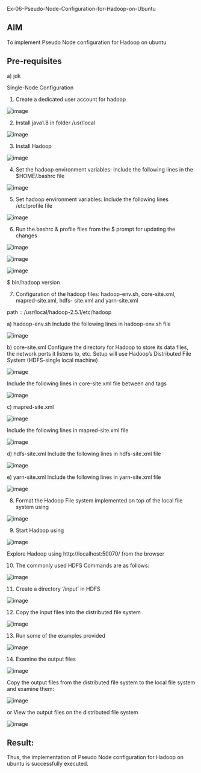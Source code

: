  Ex-06-Pseudo-Node-Configuration-for-Hadoop-on-Ubuntu

## AIM

To implement Pseudo Node configuration for Hadoop on ubuntu

## Pre-requisites

a) jdk

Single-Node Configuration

1.	Create a dedicated user account for hadoop

![image](https://github.com/Vijayalakshmi230/Ex-06-Pseudo-Node-Configuration-for-Hadoop-on-Ubuntu/assets/127175503/b62fd35f-f243-4e8d-833f-1726e1cfb626)


2.	Install java1.8 in folder /usr/local

![image](https://github.com/Vijayalakshmi230/Ex-06-Pseudo-Node-Configuration-for-Hadoop-on-Ubuntu/assets/127175503/6492d282-691a-4e8c-a7bb-44a17def6b69)

 
3.	Install Hadoop

![image](https://github.com/Vijayalakshmi230/Ex-06-Pseudo-Node-Configuration-for-Hadoop-on-Ubuntu/assets/127175503/615ca447-696a-4c03-a7f3-148ddaf4e32f)


4.	Set the hadoop environment variables: Include the following lines in the
$HOME/.bashrc file

![image](https://github.com/Vijayalakshmi230/Ex-06-Pseudo-Node-Configuration-for-Hadoop-on-Ubuntu/assets/127175503/28ab0520-d16f-4c19-afdc-23ee967e5152)

 
5.	Set hadoop environment variables: Include the following lines /etc/profile file

![image](https://github.com/Vijayalakshmi230/Ex-06-Pseudo-Node-Configuration-for-Hadoop-on-Ubuntu/assets/127175503/f9bb071f-2256-441f-bbf7-6cfc3c48fc6e)


6.	Run the.bashrc & profile files from the $ prompt for updating the changes

![image](https://github.com/Vijayalakshmi230/Ex-06-Pseudo-Node-Configuration-for-Hadoop-on-Ubuntu/assets/127175503/561c82f6-eef2-417d-8ed8-b95fe0bb77e5)


![image](https://github.com/Vijayalakshmi230/Ex-06-Pseudo-Node-Configuration-for-Hadoop-on-Ubuntu/assets/127175503/c3701a0f-c573-46bc-8328-8a09f612ad94)



![image](https://github.com/Vijayalakshmi230/Ex-06-Pseudo-Node-Configuration-for-Hadoop-on-Ubuntu/assets/127175503/cc83f65f-56fd-41e2-81fa-378d875f5874)



$ bin/hadoop version	

7.	Configuration of the hadoop files: hadoop-env.sh, core-site.xml, mapred-site.xml, hdfs- site.xml and yarn-site.xml

path ::	/usr/local/hadoop-2.5.1/etc/hadoop

a)	hadoop-env.sh
Include the following lines in hadoop-env.sh file

![image](https://github.com/Vijayalakshmi230/Ex-06-Pseudo-Node-Configuration-for-Hadoop-on-Ubuntu/assets/127175503/ac401db9-fe85-4bc3-8942-7bd480cf364f)



b)	core-site.xml
Configure the directory for Hadoop to store its data files, the network ports it listens to, etc. Setup will use Hadoop’s Distributed File System (HDFS-single local machine)

![image](https://github.com/Vijayalakshmi230/Ex-06-Pseudo-Node-Configuration-for-Hadoop-on-Ubuntu/assets/127175503/ecd0ab7e-88c0-4f36-a08f-b2f8da6c1832)


 
Include the following lines in core-site.xml file between <configuration> and
</configuration> tags

![image](https://github.com/Vijayalakshmi230/Ex-06-Pseudo-Node-Configuration-for-Hadoop-on-Ubuntu/assets/127175503/107a99a2-ec67-42df-9ce0-f9367fe7ef73)


c)	mapred-site.xml

 ![image](https://github.com/Vijayalakshmi230/Ex-06-Pseudo-Node-Configuration-for-Hadoop-on-Ubuntu/assets/127175503/9c68d52b-b2c5-449e-ac6c-dc4d5e248e96)


Include the following lines in mapred-site.xml file

![image](https://github.com/Vijayalakshmi230/Ex-06-Pseudo-Node-Configuration-for-Hadoop-on-Ubuntu/assets/127175503/e367ad47-e4b0-45c4-b78e-98684f413a54)

 

d)	hdfs-site.xml
Include the following lines in hdfs-site.xml file

![image](https://github.com/Vijayalakshmi230/Ex-06-Pseudo-Node-Configuration-for-Hadoop-on-Ubuntu/assets/127175503/64f4a2e0-4325-4cce-8a0c-42196aebf316)



e)	yarn-site.xml
Include the following lines in yarn-site.xml file

![image](https://github.com/Vijayalakshmi230/Ex-06-Pseudo-Node-Configuration-for-Hadoop-on-Ubuntu/assets/127175503/2f49ffb6-494a-4814-a2c8-302220d63cb1)



8.	Format the Hadoop File system implemented on top of the local file system using


![image](https://github.com/Vijayalakshmi230/Ex-06-Pseudo-Node-Configuration-for-Hadoop-on-Ubuntu/assets/127175503/8df44792-851e-40f6-9cc9-589b27fdaed6)


9.	Start Hadoop using


![image](https://github.com/Vijayalakshmi230/Ex-06-Pseudo-Node-Configuration-for-Hadoop-on-Ubuntu/assets/127175503/6d245faa-3c5b-49c8-875b-d62db3ff1d5c)


Explore Hadoop using http://localhost:50070/ from the browser	
 
10.	The commonly used HDFS Commands are as follows:

![image](https://github.com/Vijayalakshmi230/Ex-06-Pseudo-Node-Configuration-for-Hadoop-on-Ubuntu/assets/127175503/146e0b5f-75ec-4279-bf5f-740c7c9459bb)


11.	Create a directory ‘/input’ in HDFS

![image](https://github.com/Vijayalakshmi230/Ex-06-Pseudo-Node-Configuration-for-Hadoop-on-Ubuntu/assets/127175503/7e9a12c5-03f8-4a6e-9d80-53b0b4fadd76)


12.	Copy the input files into the distributed file system


![image](https://github.com/Vijayalakshmi230/Ex-06-Pseudo-Node-Configuration-for-Hadoop-on-Ubuntu/assets/127175503/11f82d45-b416-4bb0-ba1c-a319b71eccff)



13.	Run some of the examples provided

![image](https://github.com/Vijayalakshmi230/Ex-06-Pseudo-Node-Configuration-for-Hadoop-on-Ubuntu/assets/127175503/28218114-c1e4-42aa-8398-a5a39c6375e9)


14.	Examine the output files

![image](https://github.com/Vijayalakshmi230/Ex-06-Pseudo-Node-Configuration-for-Hadoop-on-Ubuntu/assets/127175503/bc2c32f1-209a-41ee-84c8-a3fef2f12df8)


Copy the output files from the distributed file system to the local file system and examine them:


![image](https://github.com/Vijayalakshmi230/Ex-06-Pseudo-Node-Configuration-for-Hadoop-on-Ubuntu/assets/127175503/6658c945-b2e0-481f-89fb-38ee1d66c2db)

 
or
View the output files on the distributed file system


![image](https://github.com/Vijayalakshmi230/Ex-06-Pseudo-Node-Configuration-for-Hadoop-on-Ubuntu/assets/127175503/6b0ff6c8-37b2-4513-a526-1a5f2a613b18)




## Result:
Thus, the implementation of Pseudo Node configuration for Hadoop on ubuntu is successfully executed.
